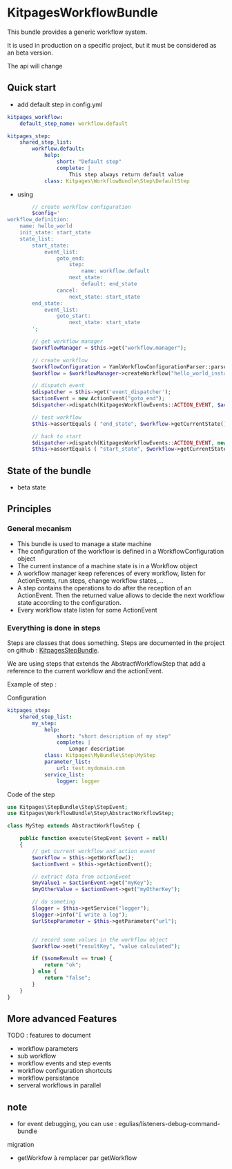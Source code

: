 KitpagesWorkflowBundle
======================

This bundle provides a generic workflow system.

It is used in production on a specific project, but it must be considered as an beta version.

The api will change

## Quick start

* add default step in config.yml

```yaml
kitpages_workflow:
    default_step_name: workflow.default

kitpages_step:
    shared_step_list:
        workflow.default:
            help:
                short: "Default step"
                complete: |
                    This step always return default value
            class: Kitpages\WorkflowBundle\Step\DefaultStep
```

* using

```php
        // create workflow configuration
        $config='
workflow_definition:
    name: hello_world
    init_state: start_state
    state_list:
        start_state:
            event_list:
                goto_end:
                    step:
                        name: workflow.default
                    next_state:
                        default: end_state
                cancel:
                    next_state: start_state
        end_state:
            event_list:
                goto_start:
                    next_state: start_state
        ';

        // get workflow manager
        $workflowManager = $this->get("workflow.manager");

        // create workflow
        $workflowConfiguration = YamlWorkflowConfigurationParser::parse($config);
        $workflow = $workflowManager->createWorkflow("hello_world_instance_workflow", $workflowConfiguration);

        // dispatch event
        $dispatcher = $this->get('event_dispatcher');
        $actionEvent = new ActionEvent("goto_end");
        $dispatcher->dispatch(KitpagesWorkflowEvents::ACTION_EVENT, $actionEvent);

        // test workflow
        $this->assertEquals ( "end_state", $workflow->getCurrentState() );

        // back to start
        $dispatcher->dispatch(KitpagesWorkflowEvents::ACTION_EVENT, new ActionEvent("goto_start"));
        $this->assertEquals ( "start_state", $workflow->getCurrentState() );
```

## State of the bundle

* beta state

## Principles

### General mecanism

* This bundle is used to manage a state machine
* The configuration of the workflow is defined in a WorkflowConfiguration object
* The current instance of a machine state is in a Workflow object
* A workflow manager keep references of every workflow, listen for ActionEvents, run steps,
change workflow states,...
* A step contains the operations to do after the reception of an ActionEvent. Then the returned value
allows to decide the next workflow state according to the configuration.
* Every workflow state listen for some ActionEvent

### Everything is done in steps

Steps are classes that does something. Steps are documented in the project
on github : [KitpagesStepBundle](https://github.com/kitpages/KitpagesStepBundle).

We are using steps that extends the AbstractWorkflowStep that add a reference to the current workflow and the actionEvent.

Example of step :

Configuration

```yaml
kitpages_step:
    shared_step_list:
        my_step:
            help:
                short: "short description of my step"
                complete: |
                    Longer description
            class: Kitpages\MyBundle\Step\MyStep
            parameter_list:
                url: test.mydomain.com
            service_list:
                logger: logger

```

Code of the step

```php
use Kitpages\StepBundle\Step\StepEvent;
use Kitpages\WorkflowBundle\Step\AbstractWorkflowStep;

class MyStep extends AbstractWorkflowStep {

    public function execute(StepEvent $event = null)
    {
        // get current workflow and action event
        $workflow = $this->getWorkflow();
        $actionEvent = $this->getActionEvent();

        // extract data from actionEvent
        $myValue1 = $actionEvent->get("myKey");
        $myOtherValue = $actionEvent->get("myOtherKey");

        // do someting
        $logger = $this->getService("logger");
        $logger->info("I write a log");
        $urlStepParameter = $this->getParameter("url");


        // record some values in the workflow object
        $workflow->set("resultKey", "value calculated");

        if ($someResult == true) {
            return "ok";
        } else {
            return "false";
        }
    }
}
```

## More advanced Features

TODO : features to document

* workflow parameters
* sub workflow
* workflow events and step events
* workflow configuration shortcuts
* workflow persistance
* serveral workflows in parallel

## note

* for event debugging, you can use : egulias/listeners-debug-command-bundle

migration

* getWorkfow à remplacer par getWorkflow

